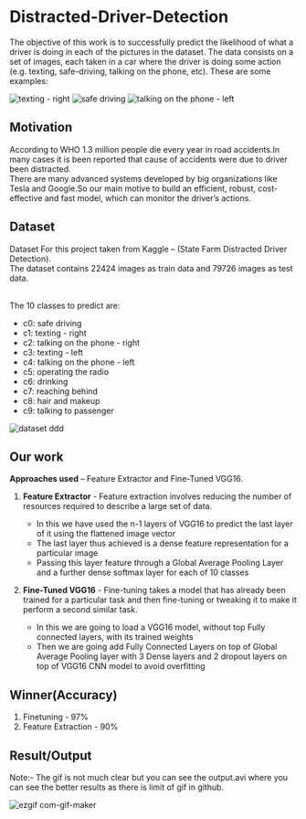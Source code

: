 # Distracted-Driver-Detection
The objective of this work is to successfully predict the likelihood of what a driver is doing in each of the pictures in the dataset.
The data consists on a set of images, each taken in a car where the driver is doing some action (e.g. texting, safe-driving, talking on the phone, etc). These are some examples:

![texting - right](https://user-images.githubusercontent.com/54204821/115224515-9080f180-a12a-11eb-8ef0-8ffb0e8d9c82.jpg)
![safe driving](https://user-images.githubusercontent.com/54204821/115224519-91b21e80-a12a-11eb-89e0-96a5ab36c3e8.jpg)
![talking on the phone - left](https://user-images.githubusercontent.com/54204821/115224565-a42c5800-a12a-11eb-9bfd-abb361486f72.jpg)


## Motivation
  According to WHO 1.3 million people die every year in road accidents.In many cases it is been reported that cause of accidents were due to driver been distracted.<br>
  There are many advanced systems developed by big organizations like Tesla and Google.So our main motive to build an efficient, robust, cost-effective and fast model, which can monitor the driver’s actions.<br>

## Dataset
Dataset For this project taken from Kaggle – (State Farm Distracted Driver Detection).<br>
The dataset contains 22424 images as train data and 79726 images as test data.<br><br>

The 10 classes to predict are:
- c0: safe driving
- c1: texting - right
- c2: talking on the phone - right
- c3: texting - left
- c4: talking on the phone - left
- c5: operating the radio
- c6: drinking
- c7: reaching behind
- c8: hair and makeup
- c9: talking to passenger


![dataset ddd](https://user-images.githubusercontent.com/54204821/115225562-d8ecdf00-a12b-11eb-8dfa-880e593a93bc.png)


## Our work
**Approaches used** – Feature Extractor and Fine-Tuned VGG16.<br>
  1. **Feature Extractor** - Feature extraction involves reducing the number of resources required to describe a large set of data.<br>
        - In this we have used the n-1 layers of VGG16 to predict the last layer of it using the flattened image vector
        - The last layer thus achieved is a dense feature representation for a particular image
        - Passing this layer feature through a Global Average Pooling Layer and a further dense softmax layer for each of 10 classes

  2. **Fine-Tuned VGG16** - Fine-tuning takes a model that has already been trained for a particular task and then fine-tuning or tweaking it to make it perform a second similar task.<br> 
        - In this  we are going to load a VGG16 model, without top Fully connected layers, with its trained weights
        - Then we are going add Fully Connected Layers on top of Global Average Pooling layer with  3 Dense layers and 2  dropout layers on top of VGG16 CNN model to avoid overfitting

## Winner(Accuracy)
1. Finetuning - 97%
2. Feature Extraction - 90%

## Result/Output
Note:- The gif is not much clear but you can see the output.avi where you can see the better results as there is limit of gif in github.

![ezgif com-gif-maker](https://user-images.githubusercontent.com/54204821/115232674-a2679200-a134-11eb-8cac-68e01cfa5b02.gif)


